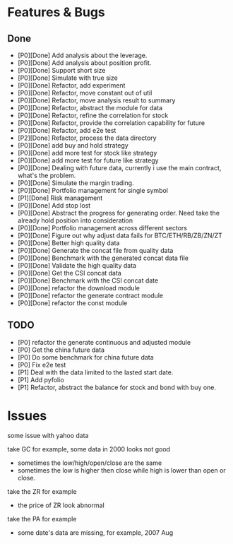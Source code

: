# Features & Bugs

## Done

- [P0][Done] Add analysis about the leverage.
- [P0][Done] Add analysis about position profit.
- [P0][Done] Support short size
- [P0][Done] Simulate with true size
- [P0][Done] Refactor, add experiment
- [P0][Done] Refactor, move constant out of util
- [P0][Done] Refactor, move analysis result to summary
- [P0][Done] Refactor, abstract the module for data
- [P0][Done] Refactor, refine the correlation for stock
- [P0][Done] Refactor, provide the correlation capability for future
- [P0][Done] Refactor, add e2e test
- [P2][Done] Refactor, process the data directory
- [P0][Done] add buy and hold strategy
- [P0][Done] add more test for stock like strategy
- [P0][Done] add more test for future like strategy
- [P0][Done] Dealing with future data, currently i use the main contract, what's the problem.
- [P0][Done] Simulate the margin trading.
- [P0][Done] Portfolio management for single symbol
- [P1][Done] Risk management
- [P0][Done] Add stop lost
- [P0][Done] Abstract the progress for generating order. Need take the already hold position into consideration
- [P0][Done] Portfolio management across different sectors
- [P0][Done] Figure out why adjust data fails for BTC/ETH/RB/ZB/ZN/ZT
- [P0][Done] Better high quality data
- [P0][Done] Generate the concat file from quality data
- [P0][Done] Benchmark with the generated concat data file
- [P0][Done] Validate the high quality data
- [P0][Done] Get the CSI concat data
- [P0][Done] Benchmark with the CSI concat date
- [P0][Done] refactor the download module
- [P0][Done] refactor the generate contract module 
- [P0][Done] refactor the const module

## TODO

- [P0] refactor the generate continuous and adjusted module 
- [P0] Get the china future data
- [P0] Do some benchmark for china future data
- [P0] Fix e2e test
- [P1] Deal with the data limited to the lasted start date.
- [P1] Add pyfolio
- [P1] Refactor, abstract the balance for stock and bond with buy one.


# Issues

some issue with yahoo data

take GC for example, some data in 2000 looks not good
- sometimes the low/high/open/close are the same
- sometimes the low is higher then close while high is lower than open or close.

take the ZR for example
- the price of ZR look abnormal

take the PA for example
- some date's data are missing, for example,  2007 Aug
